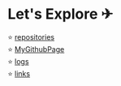# Let's Explore ✈
⭐ [repositories](https://github.com/bryanmahdavikhia?tab=repositories)<br>
⭐ [MyGithubPage](https://bryanmahdavikhia.github.io/os212/)<br>
⭐ [logs](https://bryanmahdavikhia.github.io/os212//TXT/mylog.txt)<br>
⭐ [links](https://bryanmahdavikhia.github.io/os212/LINKS/)
